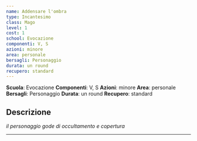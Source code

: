```yaml
---
name: Addensare l'ombra
type: Incantesimo
class: Mago
level: 1
cost: 1
school: Evocazione
componenti: V, S
azioni: minore
area: personale
bersagli: Personaggio
durata: un round
recupero: standard
---
```

**Scuola**: Evocazione
**Componenti**: V, S
**Azioni**: minore
**Area**: personale
**Bersagli**: Personaggio
**Durata**: un round
**Recupero**: standard

**Descrizione**
-

*il personaggio gode di occultamento e copertura*

---
